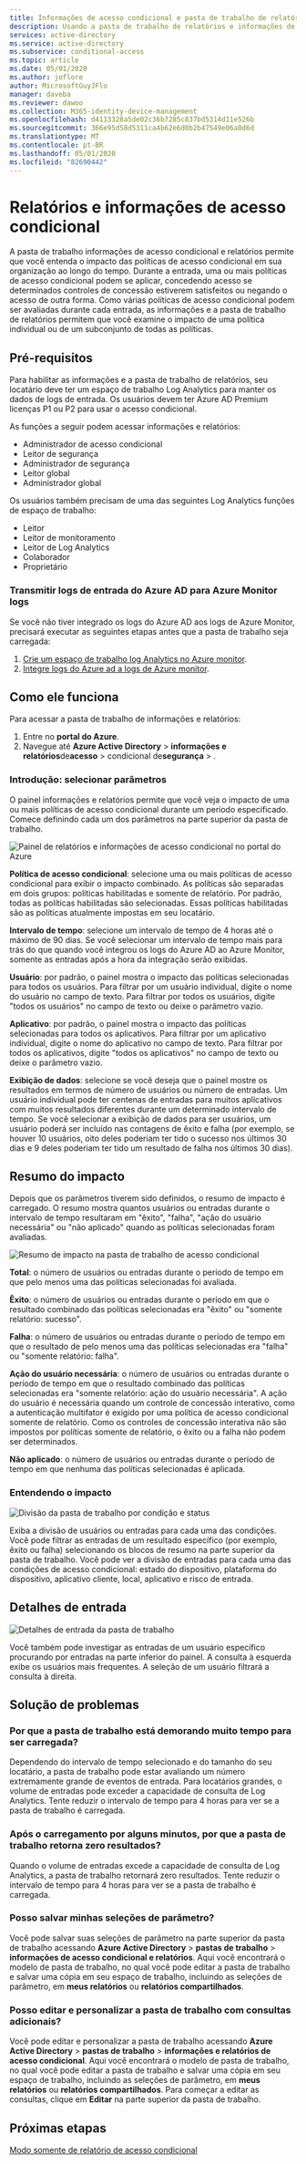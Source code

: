 ```yaml
---
title: Informações de acesso condicional e pasta de trabalho de relatórios-Azure Active Directory
description: Usando a pasta de trabalho de relatórios e informações de acesso condicional do Azure AD para solucionar problemas de políticas
services: active-directory
ms.service: active-directory
ms.subservice: conditional-access
ms.topic: article
ms.date: 05/01/2020
ms.author: joflore
author: MicrosoftGuyJFlo
manager: daveba
ms.reviewer: dawoo
ms.collection: M365-identity-device-management
ms.openlocfilehash: d4113328a5de02c36b7285c837bd5314d11e526b
ms.sourcegitcommit: 366e95d58d5311ca4b62e6d0b2b47549e06a0d6d
ms.translationtype: MT
ms.contentlocale: pt-BR
ms.lasthandoff: 05/01/2020
ms.locfileid: "82690442"
---
```

# <a name="conditional-access-insights-and-reporting"></a>Relatórios e informações de acesso condicional

A pasta de trabalho informações de acesso condicional e relatórios permite que você entenda o impacto das políticas de acesso condicional em sua organização ao longo do tempo. Durante a entrada, uma ou mais políticas de acesso condicional podem se aplicar, concedendo acesso se determinados controles de concessão estiverem satisfeitos ou negando o acesso de outra forma. Como várias políticas de acesso condicional podem ser avaliadas durante cada entrada, as informações e a pasta de trabalho de relatórios permitem que você examine o impacto de uma política individual ou de um subconjunto de todas as políticas.  

## <a name="prerequisites"></a>Pré-requisitos

Para habilitar as informações e a pasta de trabalho de relatórios, seu locatário deve ter um espaço de trabalho Log Analytics para manter os dados de logs de entrada. Os usuários devem ter Azure AD Premium licenças P1 ou P2 para usar o acesso condicional.

As funções a seguir podem acessar informações e relatórios:  

- Administrador de acesso condicional 
- Leitor de segurança 
- Administrador de segurança 
- Leitor global 
- Administrador global 

Os usuários também precisam de uma das seguintes Log Analytics funções de espaço de trabalho:  

- Leitor 
- Leitor de monitoramento 
- Leitor de Log Analytics 
- Colaborador  
- Proprietário 

### <a name="stream-sign-in-logs-from-azure-ad-to-azure-monitor-logs"></a>Transmitir logs de entrada do Azure AD para Azure Monitor logs 

Se você não tiver integrado os logs do Azure AD aos logs de Azure Monitor, precisará executar as seguintes etapas antes que a pasta de trabalho seja carregada:  

1. [Crie um espaço de trabalho log Analytics no Azure monitor](../../azure-monitor/learn/quick-create-workspace.md).
1. [Integre logs do Azure ad a logs de Azure monitor](../reports-monitoring/howto-integrate-activity-logs-with-log-analytics.md).

## <a name="how-it-works"></a>Como ele funciona 

Para acessar a pasta de trabalho de informações e relatórios:  

1. Entre no **portal do Azure**.
1. Navegue até **Azure Active Directory** > **informações e relatórios**de**acesso** > condicional de**segurança** > .

### <a name="get-started-select-parameters"></a>Introdução: selecionar parâmetros 

O painel informações e relatórios permite que você veja o impacto de uma ou mais políticas de acesso condicional durante um período especificado. Comece definindo cada um dos parâmetros na parte superior da pasta de trabalho. 

![Painel de relatórios e informações de acesso condicional no portal do Azure](./media/howto-conditional-access-insights-reporting/conditional-access-insights-and-reporting-dashboard.png)

**Política de acesso condicional**: selecione uma ou mais políticas de acesso condicional para exibir o impacto combinado. As políticas são separadas em dois grupos: políticas habilitadas e somente de relatório. Por padrão, todas as políticas habilitadas são selecionadas. Essas políticas habilitadas são as políticas atualmente impostas em seu locatário.  

**Intervalo de tempo**: selecione um intervalo de tempo de 4 horas até o máximo de 90 dias. Se você selecionar um intervalo de tempo mais para trás do que quando você integrou os logs do Azure AD ao Azure Monitor, somente as entradas após a hora da integração serão exibidas.  

**Usuário**: por padrão, o painel mostra o impacto das políticas selecionadas para todos os usuários. Para filtrar por um usuário individual, digite o nome do usuário no campo de texto. Para filtrar por todos os usuários, digite "todos os usuários" no campo de texto ou deixe o parâmetro vazio. 

**Aplicativo**: por padrão, o painel mostra o impacto das políticas selecionadas para todos os aplicativos. Para filtrar por um aplicativo individual, digite o nome do aplicativo no campo de texto. Para filtrar por todos os aplicativos, digite "todos os aplicativos" no campo de texto ou deixe o parâmetro vazio. 

**Exibição de dados**: selecione se você deseja que o painel mostre os resultados em termos de número de usuários ou número de entradas. Um usuário individual pode ter centenas de entradas para muitos aplicativos com muitos resultados diferentes durante um determinado intervalo de tempo. Se você selecionar a exibição de dados para ser usuários, um usuário poderá ser incluído nas contagens de êxito e falha (por exemplo, se houver 10 usuários, oito deles poderiam ter tido o sucesso nos últimos 30 dias e 9 deles poderiam ter tido um resultado de falha nos últimos 30 dias).

## <a name="impact-summary"></a>Resumo do impacto 

Depois que os parâmetros tiverem sido definidos, o resumo de impacto é carregado. O resumo mostra quantos usuários ou entradas durante o intervalo de tempo resultaram em "êxito", "falha", "ação do usuário necessária" ou "não aplicado" quando as políticas selecionadas foram avaliadas.  

![Resumo de impacto na pasta de trabalho de acesso condicional](./media/howto-conditional-access-insights-reporting/workbook-impact-summary.png)

**Total**: o número de usuários ou entradas durante o período de tempo em que pelo menos uma das políticas selecionadas foi avaliada.

**Êxito**: o número de usuários ou entradas durante o período em que o resultado combinado das políticas selecionadas era "êxito" ou "somente relatório: sucesso".

**Falha**: o número de usuários ou entradas durante o período de tempo em que o resultado de pelo menos uma das políticas selecionadas era "falha" ou "somente relatório: falha".

**Ação do usuário necessária**: o número de usuários ou entradas durante o período de tempo em que o resultado combinado das políticas selecionadas era "somente relatório: ação do usuário necessária". A ação do usuário é necessária quando um controle de concessão interativo, como a autenticação multifator é exigido por uma política de acesso condicional somente de relatório. Como os controles de concessão interativa não são impostos por políticas somente de relatório, o êxito ou a falha não podem ser determinados.  

**Não aplicado**: o número de usuários ou entradas durante o período de tempo em que nenhuma das políticas selecionadas é aplicada.

### <a name="understanding-the-impact"></a>Entendendo o impacto 

![Divisão da pasta de trabalho por condição e status](./media/howto-conditional-access-insights-reporting/workbook-breakdown-condition-and-status.png)

Exiba a divisão de usuários ou entradas para cada uma das condições. Você pode filtrar as entradas de um resultado específico (por exemplo, êxito ou falha) selecionando os blocos de resumo na parte superior da pasta de trabalho. Você pode ver a divisão de entradas para cada uma das condições de acesso condicional: estado do dispositivo, plataforma do dispositivo, aplicativo cliente, local, aplicativo e risco de entrada.  

## <a name="sign-in-details"></a>Detalhes de entrada 

![Detalhes de entrada da pasta de trabalho](./media/howto-conditional-access-insights-reporting/workbook-sign-in-details.png)

Você também pode investigar as entradas de um usuário específico procurando por entradas na parte inferior do painel. A consulta à esquerda exibe os usuários mais frequentes. A seleção de um usuário filtrará a consulta à direita.  

## <a name="troubleshooting"></a>Solução de problemas

### <a name="why-is-the-workbook-taking-a-long-time-to-load"></a>Por que a pasta de trabalho está demorando muito tempo para ser carregada?  

Dependendo do intervalo de tempo selecionado e do tamanho do seu locatário, a pasta de trabalho pode estar avaliando um número extremamente grande de eventos de entrada. Para locatários grandes, o volume de entradas pode exceder a capacidade de consulta de Log Analytics. Tente reduzir o intervalo de tempo para 4 horas para ver se a pasta de trabalho é carregada.  

### <a name="after-loading-for-a-few-minutes-why-is-the-workbook-returning-zero-results"></a>Após o carregamento por alguns minutos, por que a pasta de trabalho retorna zero resultados? 

Quando o volume de entradas excede a capacidade de consulta de Log Analytics, a pasta de trabalho retornará zero resultados. Tente reduzir o intervalo de tempo para 4 horas para ver se a pasta de trabalho é carregada.  

### <a name="can-i-save-my-parameter-selections"></a>Posso salvar minhas seleções de parâmetro?  

Você pode salvar suas seleções de parâmetro na parte superior da pasta de trabalho acessando **Azure Active Directory** > **pastas de trabalho** > **informações de acesso condicional e relatórios**. Aqui você encontrará o modelo de pasta de trabalho, no qual você pode editar a pasta de trabalho e salvar uma cópia em seu espaço de trabalho, incluindo as seleções de parâmetro, em **meus relatórios** ou **relatórios compartilhados**. 

### <a name="can-i-edit-and-customize-the-workbook-with-additional-queries"></a>Posso editar e personalizar a pasta de trabalho com consultas adicionais? 

Você pode editar e personalizar a pasta de trabalho acessando **Azure Active Directory** > **pastas de trabalho** > **informações e relatórios de acesso condicional**. Aqui você encontrará o modelo de pasta de trabalho, no qual você pode editar a pasta de trabalho e salvar uma cópia em seu espaço de trabalho, incluindo as seleções de parâmetro, em **meus relatórios** ou **relatórios compartilhados**. Para começar a editar as consultas, clique em **Editar** na parte superior da pasta de trabalho.  
 
## <a name="next-steps"></a>Próximas etapas

[Modo somente de relatório de acesso condicional](concept-conditional-access-report-only.md)
